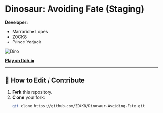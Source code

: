 #  Dinosaur: Avoiding Fate (Staging)

**Developer:**  
- Marrariche Lopes  
- ZOCK8  
- Prince Yarjack  

![Dino](https://img.itch.zone/aW1nLzIyODgxNDI1LmdpZg==/original/qvIiB1.gif)

[**Play on Itch.io**](https://zock8.itch.io/dinosaur-avoiding-fate)

---

## 🔧 How to Edit / Contribute

1. **Fork** this repository.  
2. **Clone** your fork:  
   ```bash
   git clone https://github.com/ZOCK8/Dinosaur-Avoiding-Fate.git
